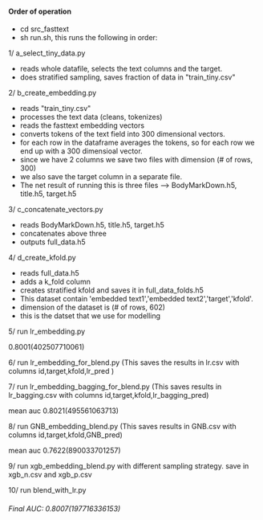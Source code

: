  
#### Order of operation
- cd src_fasttext
- sh run.sh, this runs the following in order: 

1/ a_select_tiny_data.py 
- reads whole datafile, selects the text columns and the target.
- does stratified sampling, saves fraction of data in "train_tiny.csv"

2/ b_create_embedding.py
- reads "train_tiny.csv"
- processes the text data (cleans, tokenizes)
- reads the fasttext embedding vectors
- converts tokens of the text field into 300 dimensional vectors.
- for each row in the dataframe averages the tokens, so for each row
we end up with a 300 dimensioal vector.
- since we have 2 columns we save two files with dimension (# of rows, 300)
- we also save the target column in a separate file.
- The net result of running this is three files --> BodyMarkDown.h5, title.h5, target.h5

3/ c_concatenate_vectors.py

- reads BodyMarkDown.h5, title.h5, target.h5
- concatenates above three  
- outputs full_data.h5

4/ d_create_kfold.py

- reads full_data.h5
- adds a k_fold column
- creates stratified kfold and saves it in full_data_folds.h5
- This dataset contain 'embedded text1','embedded text2','target','kfold'.
- dimension of the dataset is (# of rows, 602)
- this is the datset that we use for modelling 

5/ run lr_embedding.py

0.8001(402507710061)

6/ run lr_embedding_for_blend.py (This saves the results in lr.csv with columns id,target,kfold,lr_pred )

7/ run lr_embedding_bagging_for_blend.py (This saves results in lr_bagging.csv with columns id,target,kfold,lr_bagging_pred)

mean auc 0.8021(495561063713)

8/ run GNB_embedding_blend.py (This saves results in GNB.csv with columns id,target,kfold,GNB_pred)

mean auc 0.7622(890033701257)

9/ run xgb_embedding_blend.py with different sampling strategy. save in xgb_n.csv and xgb_p.csv

10/ run blend_with_lr.py
###### Final AUC: 0.8007(197716336153)